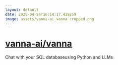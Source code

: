 ```yaml
---
layout: default
date: 2025-04-24T16:14:17.419259
image: assets/vanna-ai_vanna_cropped.png
---
```


# [vanna-ai/vanna](https://github.com/vanna-ai/vanna)

Chat with your SQL databaseusing Python and LLMs
